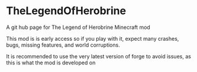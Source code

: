 # TheLegendOfHerobrine
A git hub page for The Legend of Herobrine Minecraft mod

This mod is is early access so if you play with it, expect many crashes, bugs, missing features, and world corruptions.

It is recommended to use the very latest version of forge to avoid issues, as this is what the mod is developed on
